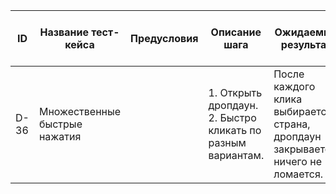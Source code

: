 | ID   | Название тест-кейса             | Предусловия | Описание шага                                                                      | Ожидаемый результат                                                                 | Статус проверки в Окружении 1 | Статус проверки в Окружении 2 | Баг-репорт |
|------|---------------------------------|-------------|-------------------------------------------------------------------------------------|--------------------------------------------------------------------------------------|-------------------------------|-------------------------------|------------|
| D-36 | Множественные быстрые нажатия   |             | 1. Открыть дропдаун.<br> 2. Быстро кликать по разным вариантам.                         | После каждого клика выбирается страна, дропдаун закрывается, ничего не ломается.    |                               |                               |            |
